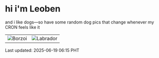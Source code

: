 # hi i'm Leoben

and i like dogs—so have some random dog pics that change whenever my CRON feels like it

|  |  |
|--------|----------|
| ![Borzoi](https://random-dog-vercel.vercel.app/api/random-borzoi?v=1750284953) | ![Labrador](https://random-dog-vercel.vercel.app/api/random-labrador?v=1750284953) |

Last updated: 2025-06-19 06:15 PHT
